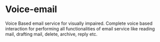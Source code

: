# Voice-email
Voice Based email service for visually impaired. 
Complete voice based interaction for performing all functionalities of email service like reading mail, drafting mail, delete, archive, reply etc.
